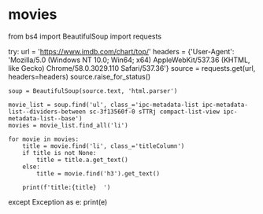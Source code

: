 # movies

from bs4 import BeautifulSoup
import requests

try:
    url = 'https://www.imdb.com/chart/top/'
    headers = {'User-Agent': 'Mozilla/5.0 (Windows NT 10.0; Win64; x64) AppleWebKit/537.36 (KHTML, like Gecko) Chrome/58.0.3029.110 Safari/537.36'}
    source = requests.get(url, headers=headers)
    source.raise_for_status()

    soup = BeautifulSoup(source.text, 'html.parser')

    movie_list = soup.find('ul', class_='ipc-metadata-list ipc-metadata-list--dividers-between sc-3f13560f-0 sTTRj compact-list-view ipc-metadata-list--base')
    movies = movie_list.find_all('li')

    for movie in movies:
        title = movie.find('li', class_='titleColumn')
        if title is not None:
            title = title.a.get_text()
        else:
            title = movie.find('h3').get_text()

        print(f'title:{title}  ')

except Exception as e:
    print(e)
